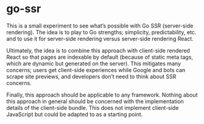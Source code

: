 # go-ssr

This is a small experiment to see what’s possible with Go SSR (server-side rendering). The idea is to play to Go
strengths; simplicity, predictability, etc. and to use it for server-side rendering versus server-side rendering React.

Ultimately, the idea is to combine this approach with client-side rendered React so that pages are indexable by default
(because of static meta tags, which are dynamic but generated on the server). This mitigates many concerns; users get
client-side experiences while Google and bots can scrape site previews, and developers don’t need to think about SSR
concerns.

Finally, this approach should be applicable to any framework. Nothing about this approach in general should be concerned
with the implementation details of the client-side bundle. This does not implement client-side JavaScript but could be
adapted to as a starting point.
